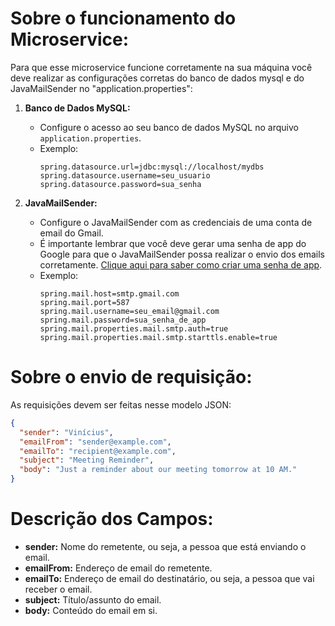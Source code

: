 # Sobre o funcionamento do Microservice:
Para que esse microservice funcione corretamente na sua máquina você deve realizar as configurações corretas do banco de dados mysql e do JavaMailSender no "application.properties":

1. **Banco de Dados MySQL:**
   - Configure o acesso ao seu banco de dados MySQL no arquivo `application.properties`.
   - Exemplo:
     ```properties
     spring.datasource.url=jdbc:mysql://localhost/mydbs
     spring.datasource.username=seu_usuario
     spring.datasource.password=sua_senha
     ```

2. **JavaMailSender:**
   - Configure o JavaMailSender com as credenciais de uma conta de email do Gmail.
   - É importante lembrar que você deve gerar uma senha de app do Google para que o JavaMailSender possa realizar o envio dos emails corretamente. [Clique aqui para saber como criar uma senha de app](https://support.google.com/accounts/answer/185833?hl=pt-BR).
   - Exemplo:
     ```properties
     spring.mail.host=smtp.gmail.com
     spring.mail.port=587
     spring.mail.username=seu_email@gmail.com
     spring.mail.password=sua_senha_de_app
     spring.mail.properties.mail.smtp.auth=true
     spring.mail.properties.mail.smtp.starttls.enable=true

# Sobre o envio de requisição:
As requisições devem ser feitas nesse modelo JSON:
```json
{
  "sender": "Vinícius",
  "emailFrom": "sender@example.com",
  "emailTo": "recipient@example.com",
  "subject": "Meeting Reminder",
  "body": "Just a reminder about our meeting tomorrow at 10 AM."
}
```

# Descrição dos Campos:

- **sender:** Nome do remetente, ou seja, a pessoa que está enviando o email.
- **emailFrom:** Endereço de email do remetente.
- **emailTo:** Endereço de email do destinatário, ou seja, a pessoa que vai receber o email.
- **subject:** Título/assunto do email.
- **body:** Conteúdo do email em si.

